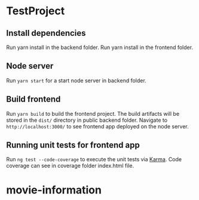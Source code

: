 # TestProject

## Install dependencies

Run yarn install in the backend folder.
Run yarn install in the frontend folder.

## Node server

Run `yarn start` for a start node server in backend folder.

## Build frontend

Run `yarn build` to build the frontend project. The build artifacts will be stored in the `dist/` directory in public backend folder.
Navigate to `http://localhost:3000/` to see frontend app deployed on the node server.

## Running unit tests for frontend app

Run `ng test --code-coverage` to execute the unit tests via [Karma](https://karma-runner.github.io).
Code coverage can see in coverage folder index.html file.
# movie-information
